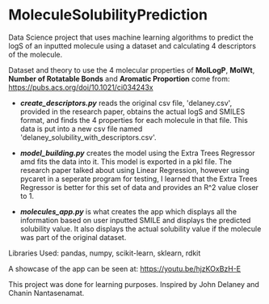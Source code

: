 # MoleculeSolubilityPrediction
Data Science project that uses machine learning algorithms to predict the logS of an inputted molecule using a dataset and calculating 4 descriptors of the molecule.

Dataset and theory to use the 4 molecular properties of __MolLogP__, __MolWt__, __Number of Rotatable Bonds__ and __Aromatic Proportion__ come from:
https://pubs.acs.org/doi/10.1021/ci034243x

- **_create_descriptors.py_** reads the original csv file, 'delaney.csv', provided in the research paper, obtains the actual logS and SMILES format, and finds the 4 properties for each molecule in that file. This data is put into a new csv file named 'delaney_solubility_with_descriptors.csv'.

- **_model_building.py_** creates the model using the Extra Trees Regressor amd fits the data into it. This model is exported in a pkl file. The research paper talked about using Linear Regression, however using pycaret in a seperate program for testing, I learned that the Extra Trees Regressor is better for this set of data and provides an R^2 value closer to 1.

- **_molecules_app.py_** is what creates the app which displays all the information based on user inputted SMILE and displays the predicted solubility value. It also displays the actual solubility value if the molecule was part of the original dataset.

Libraries Used: pandas, numpy, scikit-learn, sklearn, rdkit

A showcase of the app can be seen at: https://youtu.be/hjzKOxBzH-E

This project was done for learning purposes.
Inspired by John Delaney and Chanin Nantasenamat.
